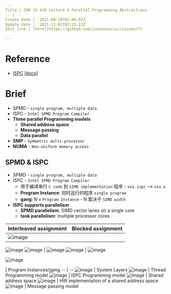 ```yaml
---
Title | CMU 15-418 Lecture 4 Parallel Programming Abstractions
-- | --
Create Date | `2021-09-29T02:00:07Z`
Update Date | `2021-11-01T07:25:22Z`
Edit link | [here](https://github.com/junxnone/csc/issues/7)

---
```

# Reference
- [ISPC](https://github.com/ispc/ispc) [[docs](https://ispc.github.io/)]

# Brief
- SPMD - `single program, multiple data`
- ISPC - `Intel SPMD Program Compiler`
- **Three parallel Programming models**
  - **Shared address space**
  - **Message passing**
  - **Data parallel**
- **SMP** - `Symmetric multi-processor`
- **NUMA** - `Non-uniform memory access`


## SPMD & ISPC
- SPMD - `single program, multiple data` 
- ISPC - `Intel SPMD Program Compiler` 
  - 用于编译串行 `C code` 到 `SIMD implementation` 程序  - `xxx.ispc` --> `xxx.o`
  - **Program Instance**:  同时运行的程序 `single program`
  - **gang**:  N x `Program Instance` - N 取决于 `SIMD width`
- **ISPC supports parallelism**
  - **SPMD parallelism**: SIMD vector lanes on a single core  
  - **task parallelism**: multiple processor cores

Interleaved assignment | Blocked assignment
-- | --
![image](https://user-images.githubusercontent.com/2216970/139635445-4c75c251-82e2-4ea2-bf90-b8440b465968.png) | 
 ![image](https://user-images.githubusercontent.com/2216970/139635947-6e721047-963c-405c-9337-0599eaffa91e.png)
![image](https://user-images.githubusercontent.com/2216970/139635773-285ee1fc-4b74-4bc5-a9d7-7cde348a855e.png) | ![image](https://user-images.githubusercontent.com/2216970/139636004-4a7d4128-1b2b-4fbd-9887-79a27ddb725a.png)
![image](https://user-images.githubusercontent.com/2216970/139636184-b9f009df-3e2e-44cb-b332-5db7c652fcfb.png) | ![image](https://user-images.githubusercontent.com/2216970/139636199-72654d6e-ef42-4560-86b9-8b8d085966d3.png)


![image](https://user-images.githubusercontent.com/2216970/135419585-ea69d459-36ed-407a-8d73-575261c74bb1.png) 



| Program Instances/gang
-- | --
![image](https://user-images.githubusercontent.com/2216970/135245467-db9b76ba-76a8-456d-91a1-1c41b5b296dc.png) | System Layers
![image](https://user-images.githubusercontent.com/2216970/135245886-c94c6523-4b95-4f45-b75c-e3fbe7de19ac.png) | Thread Programming model
![image](https://user-images.githubusercontent.com/2216970/135245974-87a9145c-45ff-452d-8f3b-4d80875f9e23.png) | ISPC Programming model
![image](https://user-images.githubusercontent.com/2216970/135246760-0cde6b4e-dc3b-49f7-bab6-f4600bdf43d3.png) | Shared address space
![image](https://user-images.githubusercontent.com/2216970/135250232-2b4e42d2-d82b-4d38-97e2-93e295cf7b17.png) | HW implementation of a shared address space
![image](https://user-images.githubusercontent.com/2216970/135251375-cccae0d5-6229-4656-bbee-648ab29acc8a.png) | Message passing model

